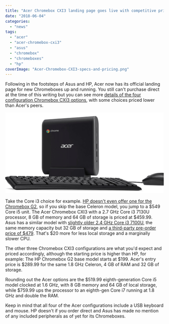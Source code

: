 ```yaml
---
title: "Acer Chromebox CXI3 landing page goes live with competitive pricing and options"
date: "2018-06-04"
categories: 
  - "news"
tags: 
  - "acer"
  - "acer-chromebox-cxi3"
  - "asus"
  - "chromebox"
  - "chromeboxes"
  - "hp"
coverImage: "Acer-Chromebox-CXI3-specs-and-pricing.png"
---
```


Following in the footsteps of Asus and HP, Acer now has its official landing page for new Chromeboxes up and running. You still can't purchase direct at the time of this writing but you can see more [details of the four configuration Chromebox CXI3 options](https://www.acer.com/ac/en/US/content/professional-models/desktops/acerchromeboxcxi3), with some choices priced lower than Acer's peers.

[![Acer Chromebox CXI3](images/Acer-Chromebox-CXI3.png)](https://www.aboutchromebooks.com/wp-content/uploads/2018/04/Acer-Chromebox-CXI3.png)

Take the Core i3 choice for example. [HP doesn't even offer one for the Chromebox G2](https://www.aboutchromebooks.com/news/hp-chromebox-g2-available-release-date-cost/), so if you skip the base Celeron model, you jump to a $549 Core i5 unit. The Acer Chromebox CXI3 with a 2.7 GHz Core i3 7130U processor, 8 GB of memory and 64 GB of storage is priced at $459.99. Asus has a similar model with [slightly older 2.4 GHz Core i3 7100U](https://ark.intel.com/compare/124977,95442), the same memory capacity but 32 GB of storage and [a third-party pre-order price of $479](https://www.aboutchromebooks.com/news/official-asus-chromebox-3-overview-page-has-a-few-surprising-specs/). That's $20 more for less local storage and a marginally slower CPU.

The other three Chromebox CXI3 configurations are what you'd expect and priced accordingly, although the starting price is higher than HP, for example: The HP Chromebox G2 base model starts at $199. Acer's entry price is $289.99 for the same 1.8 GHz Celeron, 4 GB of RAM and 32 GB of storage.

Rounding out the Acer options are the $519.99 eighth-generation Core i5 model clocked at 1.6 GHz, with 8 GB memory and 64 GB of local storage, while $759.99 ups the processor to an eighth-gen Core i7 running at 1.8 GHz and double the RAM.

Keep in mind that all four of the Acer configurations include a USB keyboard and mouse. HP doesn't if you order direct and Asus has made no mention of any included peripherals as of yet for its Chromeboxes.
